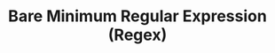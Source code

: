 ---
layout: post
title: Bare Minimum Regular Expression (Regex) 
subtitle: 
categories: Basics 
tags: [Regex]
---